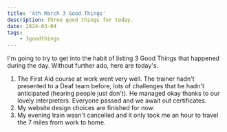 ```yaml
---
title: '4th March 3 Good Things'
description: Three good things for today.
date: 2024-03-04
tags: 
    - 3goodthings
---
```


I'm going to try to get into the habit of listing 3 Good Things that happened during the day.
Without further ado, here are today's.

1. The First Aid course at work went very well. The trainer hadn't presented to a Deaf team before, lots of challenges that he hadn't anticipated (hearing people just don't). He managed okay thanks to our lovely interpreters. Everyone passed and we await out certificates.
2. My website design choices are finished for now.
3. My evening train wasn't cancelled and it only took me an hour to travel the 7 miles from work to home.
